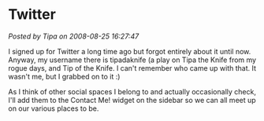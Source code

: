 # Twitter

*Posted by Tipa on 2008-08-25 16:27:47*

I signed up for Twitter a long time ago but forgot entirely about it until now. Anyway, my username there is tipadaknife (a play on Tipa the Knife from my rogue days, and Tip of the Knife. I can't remember who came up with that. It wasn't me, but I grabbed on to it :)

As I think of other social spaces I belong to and actually occasionally check, I'll add them to the Contact Me! widget on the sidebar so we can all meet up on our various places to be.

